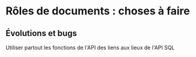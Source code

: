# Rôles de documents : choses à faire

## Évolutions et bugs

Utiliser partout les fonctions de l'API des liens aux lieux de l'API SQL

